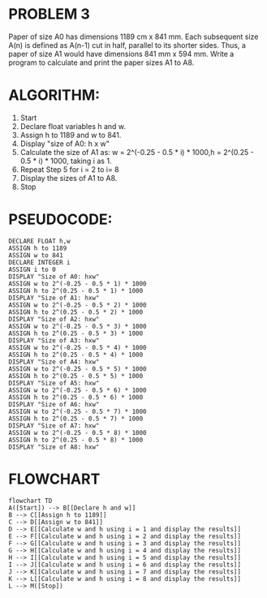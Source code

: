 # PROBLEM 3
Paper of size A0 has dimensions 1189 cm x 841 mm. Each subsequent size A(n) is defined as A(n-1) cut in half, parallel to its shorter sides. 
Thus, a paper of size A1 would have dimensions 841 mm x 594 mm. Write a program to calculate and print the paper sizes A1 to A8.


# ALGORITHM:
1. Start
2. Declare float variables h and w.
3. Assign h to 1189 and w to 841.
4. Display "size of A0: h x w"
5. Calculate the size of A1 as:
w = 2^(-0.25 - 0.5 * i) * 1000,h = 2^(0.25 - 0.5 * i) * 1000, taking i as 1.
6. Repeat Step 5 for i = 2 to i= 8
7. Display the sizes of A1 to A8.
8. Stop

# PSEUDOCODE:

```pseudocode
DECLARE FLOAT h,w
ASSIGN h to 1189
ASSIGN w to 841
DECLARE INTEGER i
ASSIGN i to 0
DISPLAY "Size of A0: hxw"
ASSIGN w to 2^(-0.25 - 0.5 * 1) * 1000
ASSIGN h to 2^(0.25 - 0.5 * 1) * 1000
DISPLAY "Size of A1: hxw"
ASSIGN w to 2^(-0.25 - 0.5 * 2) * 1000
ASSIGN h to 2^(0.25 - 0.5 * 2) * 1000
DISPLAY "Size of A2: hxw"
ASSIGN w to 2^(-0.25 - 0.5 * 3) * 1000
ASSIGN h to 2^(0.25 - 0.5 * 3) * 1000
DISPLAY "Size of A3: hxw"
ASSIGN w to 2^(-0.25 - 0.5 * 4) * 1000
ASSIGN h to 2^(0.25 - 0.5 * 4) * 1000
DISPLAY "Size of A4: hxw"
ASSIGN w to 2^(-0.25 - 0.5 * 5) * 1000
ASSIGN h to 2^(0.25 - 0.5 * 5) * 1000
DISPLAY "Size of A5: hxw"
ASSIGN w to 2^(-0.25 - 0.5 * 6) * 1000
ASSIGN h to 2^(0.25 - 0.5 * 6) * 1000
DISPLAY "Size of A6: hxw"
ASSIGN w to 2^(-0.25 - 0.5 * 7) * 1000
ASSIGN h to 2^(0.25 - 0.5 * 7) * 1000
DISPLAY "Size of A7: hxw"
ASSIGN w to 2^(-0.25 - 0.5 * 8) * 1000
ASSIGN h to 2^(0.25 - 0.5 * 8) * 1000
DISPLAY "Size of A8: hxw"
```

# FLOWCHART

```mermaid
flowchart TD
A([Start]) --> B[[Declare h and w]]
B --> C[[Assign h to 1189]]
C --> D[[Assign w to 841]]
D --> E[[Calculate w and h using i = 1 and display the results]]
E --> F[[Calculate w and h using i = 2 and display the results]]
F --> G[[Calculate w and h using i = 3 and display the results]]
G --> H[[Calculate w and h using i = 4 and display the results]]
H --> I[[Calculate w and h using i = 5 and display the results]]
I --> J[[Calculate w and h using i = 6 and display the results]]
J --> K[[Calculate w and h using i = 7 and display the results]]
K --> L[[Calculate w and h using i = 8 and display the results]]
L --> M([Stop])
```